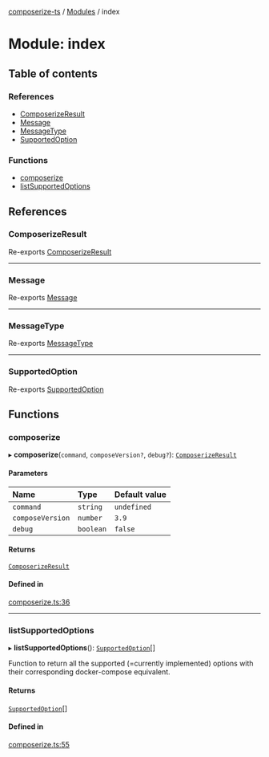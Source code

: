 [composerize-ts](../README.md) / [Modules](../modules.md) / index

# Module: index

## Table of contents

### References

- [ComposerizeResult](index.md#composerizeresult)
- [Message](index.md#message)
- [MessageType](index.md#messagetype)
- [SupportedOption](index.md#supportedoption)

### Functions

- [composerize](index.md#composerize)
- [listSupportedOptions](index.md#listsupportedoptions)

## References

### ComposerizeResult

Re-exports [ComposerizeResult](../classes/types.ComposerizeResult.md)

___

### Message

Re-exports [Message](../interfaces/types.Message.md)

___

### MessageType

Re-exports [MessageType](../enums/types.MessageType.md)

___

### SupportedOption

Re-exports [SupportedOption](../classes/types.SupportedOption.md)

## Functions

### composerize

▸ **composerize**(`command`, `composeVersion?`, `debug?`): [`ComposerizeResult`](../classes/types.ComposerizeResult.md)

#### Parameters

| Name | Type | Default value |
| :------ | :------ | :------ |
| `command` | `string` | `undefined` |
| `composeVersion` | `number` | `3.9` |
| `debug` | `boolean` | `false` |

#### Returns

[`ComposerizeResult`](../classes/types.ComposerizeResult.md)

#### Defined in

[composerize.ts:36](https://github.com/cgoIT/composerize-ts/blob/ef37010/src/composerize.ts#L36)

___

### listSupportedOptions

▸ **listSupportedOptions**(): [`SupportedOption`](../classes/types.SupportedOption.md)[]

Function to return all the supported (=currently implemented) options with their corresponding docker-compose equivalent.

#### Returns

[`SupportedOption`](../classes/types.SupportedOption.md)[]

#### Defined in

[composerize.ts:55](https://github.com/cgoIT/composerize-ts/blob/ef37010/src/composerize.ts#L55)
